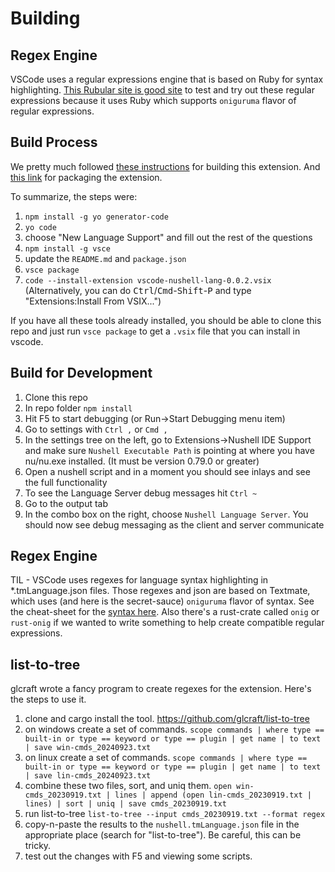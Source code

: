 # Building

## Regex Engine

VSCode uses a regular expressions engine that is based on Ruby for syntax highlighting.
[This Rubular site is good site](https://rubular.com/) to test and try out these regular expressions because it uses Ruby which supports `oniguruma` flavor of regular expressions.

## Build Process

We pretty much followed [these instructions](https://code.visualstudio.com/api/get-started/your-first-extension) for building this extension.
And [this link](https://code.visualstudio.com/api/working-with-extensions/publishing-extension) for packaging the extension.

To summarize, the steps were:

1. `npm install -g yo generator-code`
2. `yo code`
3. choose "New Language Support" and fill out the rest of the questions
4. `npm install -g vsce`
5. update the `README.md` and `package.json`
6. `vsce package`
7. `code --install-extension vscode-nushell-lang-0.0.2.vsix`<br/>
   (Alternatively, you can do <kbd>Ctrl</kbd>/<kbd>Cmd</kbd>-<kbd>Shift</kbd>-<kbd>P</kbd> and type "Extensions:Install From VSIX...")

If you have all these tools already installed, you should be able to clone this repo and just run `vsce package` to get a `.vsix` file that you can install in vscode.

## Build for Development

1. Clone this repo
2. In repo folder `npm install`
3. Hit F5 to start debugging (or Run->Start Debugging menu item)
4. Go to settings with `Ctrl ,` or `Cmd ,`
5. In the settings tree on the left, go to Extensions->Nushell IDE Support and make sure `Nushell Executable Path` is pointing at where you have nu/nu.exe installed. (It must be version 0.79.0 or greater)
6. Open a nushell script and in a moment you should see inlays and see the full functionality
7. To see the Language Server debug messages hit `Ctrl ~`
8. Go to the output tab
9. In the combo box on the right, choose `Nushell Language Server`. You should now see debug messaging as the client and server communicate

## Regex Engine

TIL - VSCode uses regexes for language syntax highlighting in \*.tmLanguage.json files. Those regexes and json are based on Textmate, which uses (and here is the secret-sauce) `oniguruma` flavor of syntax. See the cheat-sheet for the [syntax here](https://github.com/kkos/oniguruma/blob/master/doc/RE). Also there's a rust-crate called `onig` or `rust-onig` if we wanted to write something to help create compatible regular expressions.

## list-to-tree

glcraft wrote a fancy program to create regexes for the extension. Here's the steps to use it.

1. clone and cargo install the tool. https://github.com/glcraft/list-to-tree
2. on windows create a set of commands. `scope commands | where type == built-in or type == keyword or type == plugin | get name | to text | save win-cmds_20240923.txt`
3. on linux create a set of commands. `scope commands | where type == built-in or type == keyword or type == plugin | get name | to text | save lin-cmds_20240923.txt`
4. combine these two files, sort, and uniq them. `open win-cmds_20230919.txt | lines | append (open lin-cmds_20230919.txt | lines) | sort | uniq | save cmds_20230919.txt`
5. run list-to-tree `list-to-tree --input cmds_20230919.txt --format regex`
6. copy-n-paste the results to the `nushell.tmLanguage.json` file in the appropriate place (search for "list-to-tree"). Be careful, this can be tricky.
7. test out the changes with F5 and viewing some scripts.
